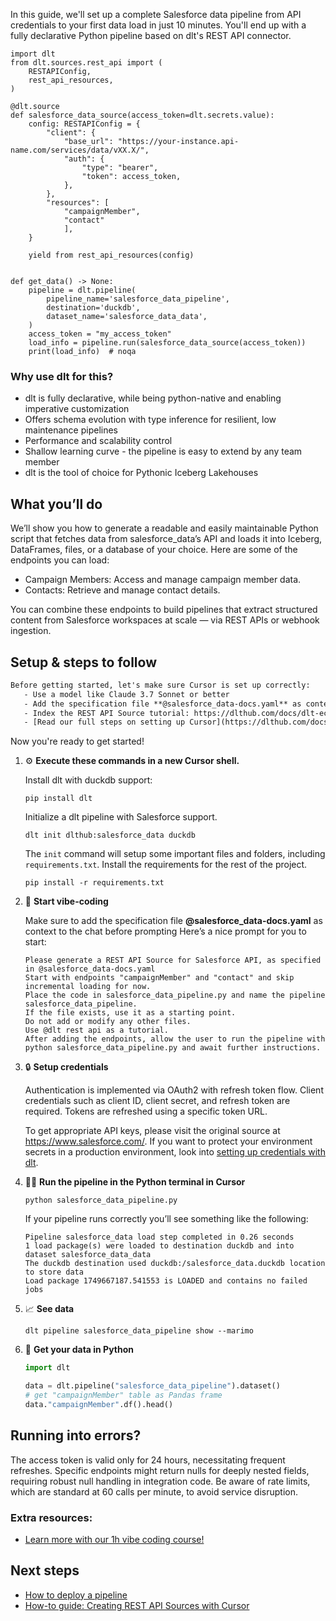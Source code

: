 In this guide, we'll set up a complete Salesforce data pipeline from API credentials to your first data load in just 10 minutes. You'll end up with a fully declarative Python pipeline based on dlt's REST API connector.

```python-outcome
import dlt
from dlt.sources.rest_api import (
    RESTAPIConfig,
    rest_api_resources,
)

@dlt.source
def salesforce_data_source(access_token=dlt.secrets.value):
    config: RESTAPIConfig = {
        "client": {
            "base_url": "https://your-instance.api-name.com/services/data/vXX.X/",
            "auth": {
                "type": "bearer",
                "token": access_token,
            },
        },
        "resources": [
            "campaignMember",
            "contact"
            ],
    }

    yield from rest_api_resources(config)


def get_data() -> None:
    pipeline = dlt.pipeline(
        pipeline_name='salesforce_data_pipeline',
        destination='duckdb',
        dataset_name='salesforce_data_data', 
    )
    access_token = "my_access_token"
    load_info = pipeline.run(salesforce_data_source(access_token))
    print(load_info)  # noqa
```

### Why use dlt for this?

- dlt is fully declarative, while being python-native and enabling imperative customization
- Offers schema evolution with type inference for resilient, low maintenance pipelines
- Performance and scalability control
- Shallow learning curve - the pipeline is easy to extend by any team member
- dlt is the tool of choice for Pythonic Iceberg Lakehouses

## What you’ll do

We’ll show you how to generate a readable and easily maintainable Python script that fetches data from salesforce_data’s API and loads it into Iceberg, DataFrames, files, or a database of your choice. Here are some of the endpoints you can load:

- Campaign Members: Access and manage campaign member data.
- Contacts: Retrieve and manage contact details.

You can combine these endpoints to build pipelines that extract structured content from Salesforce workspaces at scale — via REST APIs or webhook ingestion.

## Setup & steps to follow

```default
Before getting started, let's make sure Cursor is set up correctly:
   - Use a model like Claude 3.7 Sonnet or better
   - Add the specification file **@salesforce_data-docs.yaml** as context
   - Index the REST API Source tutorial: https://dlthub.com/docs/dlt-ecosystem/verified-sources/rest_api/ and add it to context as **@dlt rest api**
   - [Read our full steps on setting up Cursor](https://dlthub.com/docs/dlt-ecosystem/llm-tooling/cursor-restapi#23-configuring-cursor-with-documentation)
```

Now you're ready to get started! 

1. ⚙️ **Execute these commands in a new Cursor shell.**
    
    Install dlt with duckdb support:
    ```shell
    pip install dlt
    ```

    Initialize a dlt pipeline with Salesforce support.
    ```shell
    dlt init dlthub:salesforce_data duckdb
    ```

    The `init` command will setup some important files and folders, including `requirements.txt`. Install the requirements for the rest of the project.
    ```shell
    pip install -r requirements.txt
    ```
    
2. 🤠 **Start vibe-coding**
    
    Make sure to add the specification file **@salesforce_data-docs.yaml** as context to the chat before prompting
    Here’s a nice prompt for you to start: 
    
    ```prompt
    Please generate a REST API Source for Salesforce API, as specified in @salesforce_data-docs.yaml 
    Start with endpoints "campaignMember" and "contact" and skip incremental loading for now. 
    Place the code in salesforce_data_pipeline.py and name the pipeline salesforce_data_pipeline. 
    If the file exists, use it as a starting point. 
    Do not add or modify any other files. 
    Use @dlt rest api as a tutorial. 
    After adding the endpoints, allow the user to run the pipeline with python salesforce_data_pipeline.py and await further instructions.
    ```

    
3. 🔒 **Setup credentials** 
    
    Authentication is implemented via OAuth2 with refresh token flow. Client credentials such as client ID, client secret, and refresh token are required. Tokens are refreshed using a specific token URL.
    
    To get appropriate API keys, please visit the original source at https://www.salesforce.com/.
    If you want to protect your environment secrets in a production environment, look into [setting up credentials with dlt](https://dlthub.com/docs/walkthroughs/add_credentials).
    
4. 🏃‍♀️ **Run the pipeline in the Python terminal in Cursor**
    
    ```shell
    python salesforce_data_pipeline.py
    ```
    
    If your pipeline runs correctly you’ll see something like the following:
    
    ```shell
    Pipeline salesforce_data load step completed in 0.26 seconds
    1 load package(s) were loaded to destination duckdb and into dataset salesforce_data_data
    The duckdb destination used duckdb:/salesforce_data.duckdb location to store data
    Load package 1749667187.541553 is LOADED and contains no failed jobs
    ```
    
5. 📈 **See data**
    
    ```shell
    dlt pipeline salesforce_data_pipeline show --marimo
    ```
    
6. 🐍 **Get your data in Python**
    
    ```python
    import dlt

   data = dlt.pipeline("salesforce_data_pipeline").dataset()
   # get "campaignMember" table as Pandas frame
   data."campaignMember".df().head()
    ```

## Running into errors?

The access token is valid only for 24 hours, necessitating frequent refreshes. Specific endpoints might return nulls for deeply nested fields, requiring robust null handling in integration code. Be aware of rate limits, which are standard at 60 calls per minute, to avoid service disruption.

### Extra resources:

- [Learn more with our 1h vibe coding course!](https://www.youtube.com/watch?v=GGid70rnJuM)

## Next steps

- [How to deploy a pipeline](https://dlthub.com/docs/walkthroughs/deploy-a-pipeline)
- [How-to guide: Creating REST API Sources with Cursor](https://dlthub.com/docs/dlt-ecosystem/llm-tooling/cursor-restapi)